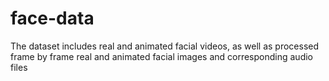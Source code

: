 # face-data
The dataset includes real and animated facial videos, as well as processed frame by frame real and animated facial images and corresponding audio files
